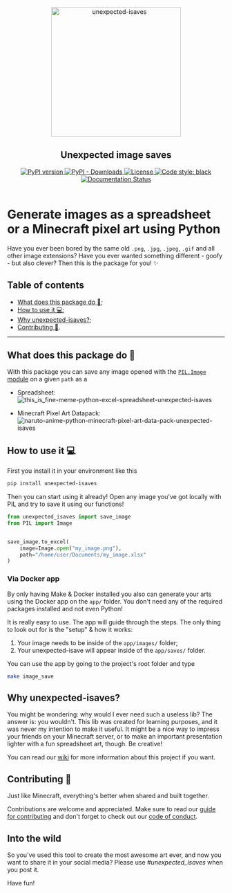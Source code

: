 <div id="header" align="center">
    <img src="https://user-images.githubusercontent.com/42689328/159303554-70eaea67-8840-4889-8683-b54fa7b815cb.png" alt="unexpected-isaves" width=300 />
    <h2> Unexpected image saves </h2>
    <a href="https://badge.fury.io/py/unexpected-isaves">
        <img src="https://badge.fury.io/py/unexpected-isaves.svg" alt="PyPI version"/>
    </a>
    <a href="https://pypi.org/project/unexpected-isaves/">
        <img src="https://img.shields.io/pypi/dm/unexpected-isaves" alt="PyPI - Downloads"/>
    </a>
    <a href="https://github.com/Eric-Mendes/unexpected-isaves/blob/main/LICENSE">
        <img src="https://img.shields.io/badge/license-MIT-blue" alt="License"/>
    </a>
    <a href="https://github.com/psf/black">
        <img src="https://img.shields.io/badge/code%20style-black-000000.svg" alt="Code style: black"/>
    </a>
    <a href="https://unexpected-isaves.readthedocs.io/en/latest/?badge=latest">
        <img src="https://readthedocs.org/projects/unexpected-isaves/badge/?version=latest" alt="Documentation Status"/>
    </a>
</div>
<br/>

<h1> Generate images as a spreadsheet or a Minecraft pixel art using Python </h1>

Have you ever been bored by the same old `.png`, `.jpg`, `.jpeg`, `.gif` and all other image extensions? Have you ever wanted something different - goofy - but also clever? Then this is the package for you! :sparkles:

## Table of contents
- [What does this package do :thinking:](https://github.com/Eric-Mendes/unexpected-isaves#what-does-this-package-do-thinking);
- [How to use it :computer:](https://github.com/Eric-Mendes/unexpected-isaves#how-to-use-it-computer);
- [Why unexpected-isaves?](https://github.com/Eric-Mendes/unexpected-isaves#why-unexpected-isaves);
- [Contributing :pencil:](https://github.com/Eric-Mendes/unexpected-isaves#contributing-pencil).

<hr/>

## What does this package do :thinking:
With this package you can save any image opened with the [`PIL.Image` module](https://pillow.readthedocs.io/en/stable/reference/Image.html) on a given `path` as a
- Spreadsheet:
![this_is_fine-meme-python-excel-spreadsheet-unexpected-isaves](https://user-images.githubusercontent.com/42689328/159305173-7946f75e-999d-479d-8ac6-cd09e89097c0.png)

- Minecraft Pixel Art Datapack:
![naruto-anime-python-minecraft-pixel-art-data-pack-unexpected-isaves](https://user-images.githubusercontent.com/42689328/159305299-12f8086d-0ef4-4e7a-9960-29ad777f8a7f.png)


## How to use it :computer:
First you install it in your environment like this
```bash
pip install unexpected-isaves
```
Then you can start using it already! Open any image you've got locally with PIL and try to save it using our functions!
```python
from unexpected_isaves import save_image
from PIL import Image


save_image.to_excel(
    image=Image.open("my_image.png"),
    path="/home/user/Documents/my_image.xlsx"
)
```
### Via Docker app
By only having Make & Docker installed you also can generate your arts using the Docker app on the `app/` folder. You don't need any of the required packages installed and not even Python!

It is really easy to use. The app will guide through the steps. The only thing to look out for is the "setup" & how it works:
1. Your image needs to be inside of the `app/images/` folder;
2. Your unexpected-isave will appear inside of the `app/saves/` folder.

You can use the app by going to the project's root folder and type
```bash
make image_save
```

## Why unexpected-isaves?
You might be wondering: why would I ever need such a useless lib? The answer is: you wouldn't. This lib was created for learning purposes, and it was never my intention to make it useful. It might be a nice way to impress your friends on your Minecraft server, or to make an important presentation lighter with a fun spreadsheet art, though. Be creative!

You can read our [wiki](https://github.com/Eric-Mendes/unexpected-isaves/wiki) for more information about this project if you want.

## Contributing :pencil:
Just like Minecraft, everything's better when shared and built together.

Contributions are welcome and appreciated. Make sure to read our [guide for contributing](https://github.com/Eric-Mendes/unexpected_isaves/blob/main/CONTRIBUTING.md) and don't forget to check out our [code of conduct](https://github.com/Eric-Mendes/unexpected_isaves/blob/main/CODE_OF_CONDUCT.md).

## Into the wild
So you've used this tool to create the most awesome art ever, and now you want to share it in your social media? Please use *#unexpected_isaves* when you post it.

Have fun!
